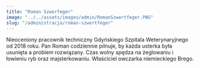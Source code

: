 ```yaml
---
title: "Roman Szwerfeger"
image: "../../assets/images/admin/RomanSzwertfeger.PNG"
slug: "/administracja/roman-szwertfeger"
---
```


Nieoceniony pracownik techniczny Gdyńskiego Szpitala Weterynaryjnego od 2018 roku. Pan Roman codziennie pilnuje, by każda usterka była usunięta a problem rozwiązany. Czas wolny spędza na żeglowaniu i łowieniu ryb oraz majsterkowaniu. Właściciel owczarka niemieckiego Brego.

